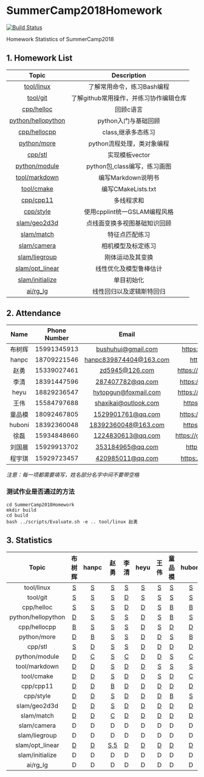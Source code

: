 # SummerCamp2018Homework

[![Build Status](https://api.travis-ci.com/npupilab/SummerCamp2018Homework.svg?branch=master)](https://travis-ci.com/npupilab/SummerCamp2018Homework/)

Homework Statistics of SummerCamp2018


## 1. Homework List

| Topic | Description |
| :---: | :---------: |
| [tool/linux]| 了解常用命令，练习Bash编程 |
| [tool/git]| 了解github常用操作，并练习协作编辑仓库 |
| [cpp/helloc]| 回顾c语言 |
| [python/hellopython]| python入门与基础回顾 |
| [cpp/hellocpp]| class,继承多态练习 |
| [python/more]| python流程处理，类对象编程 |
| [cpp/stl]| 实现模板vector |
| [python/module]| python包,class编写，练习画图 |
| [tool/markdown]| 编写Markdown说明书 |
| [tool/cmake]| 编写CMakeLists.txt |
| [cpp/cpp11]| 多线程求和 |
| [cpp/style]| 使用cpplint统一GSLAM编程风格 |
| [slam/geo2d3d]| 点线面变换多视图基础知识回顾 |
| [slam/match]| 特征点匹配练习 |
| [slam/camera]| 相机模型及标定练习 |
| [slam/liegroup]| 刚体运动及其变换 |
| [slam/opt_linear]| 线性优化及模型鲁棒估计 |
| [slam/initialize]| 单目初始化 |
| [ai/rg_lg]| 线性回归以及逻辑斯特回归 |

[tool/linux]: ./tool/linux/README.md
[tool/git]: ./tool/git/README.md
[cpp/helloc]: ./cpp/helloc/README.md
[python/hellopython]: ./python/hellopython/README.md
[cpp/hellocpp]: ./cpp/hellocpp/README.md
[python/more]: ./python/more/README.md
[cpp/stl]: ./cpp/stl/README.md
[python/module]: ./python/module/README.md
[tool/markdown]: ./tool/markdown/README.md
[tool/cmake]: ./tool/cmake/README.md
[cpp/cpp11]: ./cpp/cpp11/README.md
[cpp/style]: ./cpp/style/README.md
[slam/geo2d3d]: ./slam/geo2d3d/README.md
[slam/match]: ./slam/match/README.md
[slam/camera]: ./slam/camera/README.md
[slam/liegroup]: ./slam/liegroup/README.md
[slam/opt_linear]: ./slam/opt_linear/README.md
[slam/initialize]: ./slam/initialize/README.md
[ai/rg_lg]: ./ai/rg_lg/README.md

## 2. Attendance

| Name | Phone Number | Email | GitHub |
| :---: | :---------: | :---------: | :---------: |
| 布树辉 | 15991345913 | bushuhui@gmail.com | https://github.com/bushuhui |
| hanpc | 18709221546 | hanpc839874404@163.com | https://github.com/lonl |
| 赵勇 | 15339027461 | zd5945@126.com | https://github.com/zdzhaoyong|
| 李清 | 18391447596 | 287407782@qq.com | https://github.com/nihaoxiaoli |
| heyu | 18829236547 | hytopgun@foxmail.com | https://github.com/TopGun666 |
| 王伟 | 15584797688 | shaxikai@outlook.com | https://github.com/shaxikai |
| 童品模 | 18092467805 | 1529901761@qq.com | https://github.com/tongpinmo |
| huboni | 18392360048 | 18392360048@163.com | https://github.com/boni-hu |
| 徐磊 | 15934848660 | 1224830613@qq.com | https://github.com/JiaoYanMoGu |
| 刘国晨 | 15929913702 | 353184965@qq.com | https://github.com/trygas |
| 程宇琪 | 15929723457 | 420985011@qq.com | https://github.com/crischeng |

*注意：每一项都需要填写，姓名部分名字中间不要带空格*

### 测试作业是否通过的方法

```
cd SummerCamp2018Homework
mkdir build
cd build
bash ../scripts/Evaluate.sh -e .. tool/linux 赵勇
```

## 3. Statistics
| Topic | 布树辉 | hanpc | 赵勇 | 李清 | heyu | 王伟 | 童品模 | huboni | 徐磊 | 刘国晨 | 程宇琪 |
| :---: | :---:| :---:| :---:| :---:| :---:| :---:| :---:| :---:| :---:| :---:| :---:|
| tool/linux | [S](tool/linux/布树辉/README.md) | [S](tool/linux/hanpc/README.md) | [S](tool/linux/赵勇/README.md) | [S](tool/linux/李清/README.md) | [S](tool/linux/heyu/README.md) | [S](tool/linux/王伟/README.md) | [S](tool/linux/童品模/README.md) | [S](tool/linux/huboni/README.md) | [S](tool/linux/徐磊/README.md) | [S](tool/linux/刘国晨/README.md) | [S](tool/linux/程宇琪/README.md) |
| tool/git | [S](tool/git/布树辉/README.md) | [S](tool/git/hanpc/README.md) | [S](tool/git/赵勇/README.md) | [D](tool/git/evaluation/no_upload.md) | [S](tool/git/heyu/README.md) | [S](tool/git/王伟/README.md) | [S](tool/git/童品模/README.md) | [S](tool/git/huboni/README.md) | [S](tool/git/徐磊/README.md) | [S](tool/git/刘国晨/README.md) | [S](tool/git/程宇琪/README.md) |
| cpp/helloc | [S](cpp/helloc/布树辉/main.c) | [S](cpp/helloc/hanpc/main.c) | [S](cpp/helloc/赵勇/main.c) | [D](cpp/helloc/evaluation/no_main.md) | [D](cpp/helloc/evaluation/no_main.md) | [S](cpp/helloc/王伟/main.c) | [B](cpp/helloc/evaluation/wrong_output.md) | [B](cpp/helloc/evaluation/wrong_output.md) | [S](cpp/helloc/徐磊/main.c) | [S](cpp/helloc/刘国晨/main.c) | [S](cpp/helloc/程宇琪/main.c) |
| python/hellopython | [D](python/hellopython/evaluation/none.md) | [S](python/hellopython/hanpc/sort.py) | [S](python/hellopython/赵勇/sort.py) | [S](python/hellopython/李清/sort.py) | [D](python/hellopython/evaluation/none.md) | [S](python/hellopython/王伟/sort.py) | [B](python/hellopython/evaluation/timeout.md) | [S](python/hellopython/huboni/sort.py) | [S](python/hellopython/徐磊/sort.py) | [S](python/hellopython/刘国晨/sort.py) | [S](python/hellopython/程宇琪/sort.py) |
| cpp/hellocpp | [B](cpp/hellocpp/evaluation/student.md) | [S](cpp/hellocpp/hanpc/student.h) | [S](cpp/hellocpp/赵勇/student.h) | [S](cpp/hellocpp/李清/student.h) | [D](cpp/hellocpp/evaluation/no_student.md) | [S](cpp/hellocpp/王伟/student.h) | [D](cpp/hellocpp/evaluation/no_student.md) | [D](cpp/hellocpp/evaluation/no_student.md) | [S](cpp/hellocpp/徐磊/student.h) | [S](cpp/hellocpp/刘国晨/student.h) | [C](cpp/hellocpp/evaluation/compile_failed.md) |
| python/more | [D](python/more/evaluation/none.md) | [B](python/more/evaluation/wrong.md) | [S](python/more/赵勇/homework.py) | [S](python/more/李清/homework.py) | [D](python/more/evaluation/none.md) | [D](python/more/evaluation/none.md) | [S](python/more/童品模/homework.py) | [B](python/more/evaluation/wrong.md) | [S](python/more/徐磊/homework.py) | [S](python/more/刘国晨/homework.py) | [S](python/more/程宇琪/homework.py) |
| cpp/stl | [S](cpp/stl/布树辉/vector.h) | [D](cpp/stl/evaluation/none.md) | [S](cpp/stl/赵勇/vector.h) | [S](cpp/stl/李清/vector.h) | [D](cpp/stl/evaluation/none.md) | [D](cpp/stl/evaluation/none.md) | [D](cpp/stl/evaluation/none.md) | [D](cpp/stl/evaluation/none.md) | [S](cpp/stl/徐磊/vector.h) | [C](cpp/stl/evaluation/run_failed.md) | [S](cpp/stl/程宇琪/vector.h) |
| python/module | [D](python/module/evaluation/none_init.md) | [C](python/module/evaluation/none_plot.md) | [S](python/module/赵勇/test_package.py) | [C](python/module/evaluation/none_plot.md) | [D](python/module/evaluation/none_init.md) | [D](python/module/evaluation/none_init.md) | [S](python/module/童品模/test_package.py) | [C](python/module/evaluation/none_plot.md) | [S](python/module/徐磊/test_package.py) | [C](python/module/evaluation/none_plot.md) | [D](python/module/evaluation/none_init.md) |
| tool/markdown | [D](tool/markdown/evaluation/none.md) | [D](tool/markdown/evaluation/none.md) | [S](tool/markdown/赵勇/README.md) | [D](tool/markdown/evaluation/none.md) | [D](tool/markdown/evaluation/none.md) | [S](tool/markdown/王伟/README.md) | [S](tool/markdown/童品模/README.md) | [S](tool/markdown/huboni/README.md) | [S](tool/markdown/徐磊/README.md) | [D](tool/markdown/evaluation/none.md) | [S](tool/markdown/程宇琪/README.md) |
| tool/cmake | [D](tool/cmake/evaluation/none.md) | [D](tool/cmake/evaluation/none.md) | [S](tool/cmake/赵勇/CMakeLists.txt) | [D](tool/cmake/evaluation/none.md) | [D](tool/cmake/evaluation/none.md) | [S](tool/cmake/王伟/CMakeLists.txt) | [D](tool/cmake/evaluation/none.md) | [C](tool/cmake/evaluation/no_appdemo.md) | [C](tool/cmake/evaluation/no_appdemo.md) | [C](tool/cmake/evaluation/no_appdemo.md) | [S](tool/cmake/程宇琪/CMakeLists.txt) |
| cpp/cpp11 | [D](cpp/cpp11/evaluation/none.md) | [D](cpp/cpp11/evaluation/none.md) | [B](cpp/cpp11/evaluation/syserror.md) | [D](cpp/cpp11/evaluation/none.md) | [D](cpp/cpp11/evaluation/none.md) | [D](cpp/cpp11/evaluation/none.md) | [D](cpp/cpp11/evaluation/none.md) | [D](cpp/cpp11/evaluation/none.md) | [B](cpp/cpp11/evaluation/syserror.md) | [B](cpp/cpp11/evaluation/syserror.md) | [D](cpp/cpp11/evaluation/none.md) |
| cpp/style | [D](cpp/style/evaluation/none.md) | [D](cpp/style/evaluation/none.md) | [S](cpp/style/赵勇/GSLAM/core) | [D](cpp/style/evaluation/none.md) | [D](cpp/style/evaluation/none.md) | [D](cpp/style/evaluation/none.md) | [B](cpp/style/evaluation/cpplint_failed.md) | [S](cpp/style/huboni/GSLAM/core) | [S](cpp/style/徐磊/GSLAM/core) | [C](cpp/style/evaluation/less.md) | [C,8](cpp/style/evaluation/error.md) |
| slam/geo2d3d | [D](slam/geo2d3d/evaluation/none.md) | [D](slam/geo2d3d/evaluation/none.md) | [S](slam/geo2d3d/赵勇/Geometry.cpp) | [D](slam/geo2d3d/evaluation/none.md) | [D](slam/geo2d3d/evaluation/none.md) | [D](slam/geo2d3d/evaluation/none.md) | [D](slam/geo2d3d/evaluation/none.md) | [D](slam/geo2d3d/evaluation/none.md) | [D](slam/geo2d3d/evaluation/none.md) | [D](slam/geo2d3d/evaluation/none.md) | [D](slam/geo2d3d/evaluation/none.md) |
| slam/match | [D](slam/match/evaluation/none.md) | [D](slam/match/evaluation/none.md) | [C](slam/match/evaluation/compile_failed.md) | [D](slam/match/evaluation/none.md) | [D](slam/match/evaluation/none.md) | [D](slam/match/evaluation/none.md) | [D](slam/match/evaluation/none.md) | [D](slam/match/evaluation/none.md) | [D](slam/match/evaluation/none.md) | [D](slam/match/evaluation/none.md) | [D](slam/match/evaluation/none.md) |
| slam/camera | D | D | D | D | D | D | D | D | D | D | D |
| slam/liegroup | D | D | D | D | D | D | D | D | D | D | D |
| slam/opt_linear | [D](slam/opt_linear/evaluation/none.md) | [D](slam/opt_linear/evaluation/none.md) | [S,5](slam/opt_linear/赵勇) | [D](slam/opt_linear/evaluation/none.md) | [D](slam/opt_linear/evaluation/none.md) | [D](slam/opt_linear/evaluation/none.md) | [D](slam/opt_linear/evaluation/none.md) | [D](slam/opt_linear/evaluation/none.md) | [D](slam/opt_linear/evaluation/none.md) | [D](slam/opt_linear/evaluation/none.md) | [D](slam/opt_linear/evaluation/none.md) |
| slam/initialize | D | D | D | D | D | D | D | D | D | D | D |
| ai/rg_lg | D | D | D | D | D | D | D | D | D | D | D |
